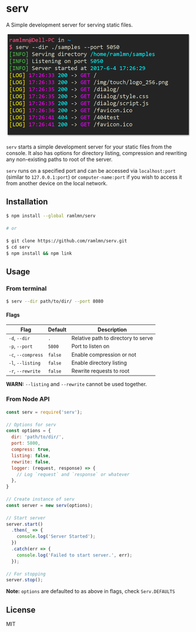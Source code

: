# serv

A Simple development server for serving static files.

![Terminal screenshot of serv](./snap/terminal.png)

`serv` starts a simple development server for your static files from the
console. It also has options for directory listing, compression and rewriting
any non-existing paths to root of the server.

`serv` runs on a specified port and can be accessed via `localhost:port` 
(similar to `127.0.0.1:port`) or `computer-name:port` if you wish to access it
from another device on the local network.

## Installation

``` bash
$ npm install --global ramlmn/serv

# or

$ git clone https://github.com/ramlmn/serv.git
$ cd serv
$ npm install && npm link
```

## Usage

### From terminal
``` bash
$ serv --dir path/to/dir/ --port 8080
```
#### Flags

Flag                | Default   | Description
--------------------|-----------|-----------------------------------------------
 `-d`, `--dir`      | `.`       | Relative path to directory to serve
 `-p`, `--port`     | `5800`    | Port to listen on
 `-c`, `--compress` | `false`   | Enable compression or not
 `-l`, `--listing`  | `false`   | Enable directory listing
 `-r`, `--rewrite`  | `false`   | Rewrite requests to root

**WARN:** `--listing` and `--rewrite` cannot be used together.

### From Node API

``` js
const serv = require('serv');

// Options for serv
const options = {
  dir: 'path/to/dir/',
  port: 5800,
  compress: true,
  listing: false,
  rewrite: false,
  logger: (request, response) => {
    // Log `request` and `response` or whatever
  },
}

// Create instance of serv
const server = new serv(options);

// Start server
server.start()
  .then(_ => {
    console.log('Server Started');
  })
  .catch(err => {
    console.log('Failed to start server.', err);
  });

// For stopping
server.stop();
```

**Note:** `options` are defaulted to as above in flags, check `Serv.DEFAULTS`

## License
MIT
